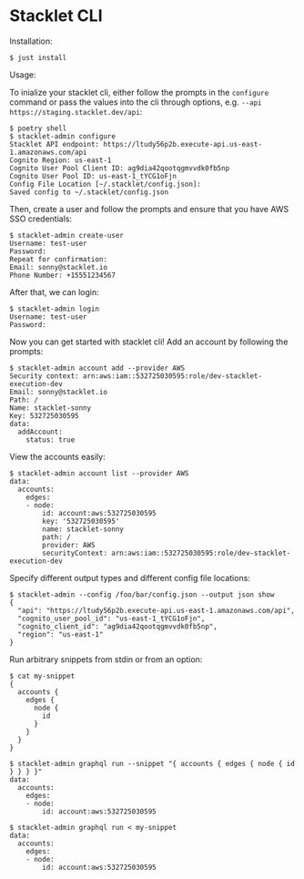 # Stacklet CLI


Installation:

```
$ just install
```

Usage:

To inialize your stacklet cli, either follow the prompts in the `configure` command or pass
the values into the cli through options, e.g. `--api https://staging.stacklet.dev/api`:

```
$ poetry shell
$ stacklet-admin configure
Stacklet API endpoint: https://ltudy56p2b.execute-api.us-east-1.amazonaws.com/api
Cognito Region: us-east-1
Cognito User Pool Client ID: ag9dia42qootqgmvvdk0fb5np
Cognito User Pool ID: us-east-1_tYCG1oFjn
Config File Location [~/.stacklet/config.json]:
Saved config to ~/.stacklet/config.json
```

Then, create a user and follow the prompts and ensure that you have AWS SSO credentials:

```
$ stacklet-admin create-user
Username: test-user
Password:
Repeat for confirmation:
Email: sonny@stacklet.io
Phone Number: +15551234567
```

After that, we can login:

```
$ stacklet-admin login
Username: test-user
Password:
```

Now you can get started with stacklet cli! Add an account by following the prompts:

```
$ stacklet-admin account add --provider AWS
Security context: arn:aws:iam::532725030595:role/dev-stacklet-execution-dev
Email: sonny@stacklet.io
Path: /
Name: stacklet-sonny
Key: 532725030595
data:
  addAccount:
    status: true
```

View the accounts easily:

```
$ stacklet-admin account list --provider AWS
data:
  accounts:
    edges:
    - node:
        id: account:aws:532725030595
        key: '532725030595'
        name: stacklet-sonny
        path: /
        provider: AWS
        securityContext: arn:aws:iam::532725030595:role/dev-stacklet-execution-dev
```

Specify different output types and different config file locations:

```
$ stacklet-admin --config /foo/bar/config.json --output json show
{
  "api": "https://ltudy56p2b.execute-api.us-east-1.amazonaws.com/api",
  "cognito_user_pool_id": "us-east-1_tYCG1oFjn",
  "cognito_client_id": "ag9dia42qootqgmvvdk0fb5np",
  "region": "us-east-1"
}
```

Run arbitrary snippets from stdin or from an option:

```
$ cat my-snippet
{
  accounts {
    edges {
      node {
        id
      }
    }
  }
}
```

```
$ stacklet-admin graphql run --snippet "{ accounts { edges { node { id } } } }"
data:
  accounts:
    edges:
    - node:
        id: account:aws:532725030595

$ stacklet-admin graphql run < my-snippet
data:
  accounts:
    edges:
    - node:
        id: account:aws:532725030595
```
